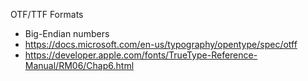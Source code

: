 

OTF/TTF Formats
- Big-Endian numbers
- https://docs.microsoft.com/en-us/typography/opentype/spec/otff
- https://developer.apple.com/fonts/TrueType-Reference-Manual/RM06/Chap6.html